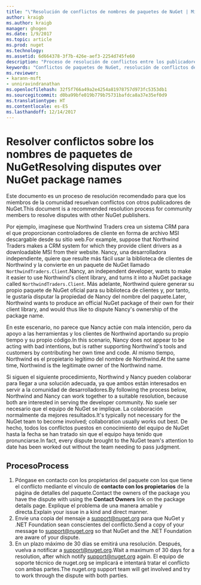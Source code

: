 ```yaml
---
title: "\"Resolución de conflictos de nombres de paquetes de NuGet | Microsoft Docs\""
author: kraigb
ms.author: kraigb
manager: ghogen
ms.date: 1/9/2017
ms.topic: article
ms.prod: nuget
ms.technology: 
ms.assetid: 6d664378-3f7b-426e-aef3-2254d745fe60
description: "Proceso de resolución de conflictos entre los publicadores de paquetes de NuGet en cuanto a la personalización de marca, las marcas comerciales y otras situaciones conflictivas."
keywords: "Conflictos de paquetes de NuGet, resolución de conflictos de NuGet, proceso de resolución de conflictos"
ms.reviewer:
- karann-msft
- unniravindranathan
ms.openlocfilehash: 32f5f766a49a2e4254a81978757d973fc5353db1
ms.sourcegitcommit: d0ba99bfe019b779b75731bafdca8a37e35ef0d9
ms.translationtype: HT
ms.contentlocale: es-ES
ms.lasthandoff: 12/14/2017
---
```

# <a name="resolving-disputes-over-nuget-package-names"></a><span data-ttu-id="0c749-104">Resolver conflictos sobre los nombres de paquetes de NuGet</span><span class="sxs-lookup"><span data-stu-id="0c749-104">Resolving disputes over NuGet package names</span></span>

<span data-ttu-id="0c749-105">Este documento es un proceso de resolución recomendado para que los miembros de la comunidad resuelvan conflictos con otros publicadores de NuGet.</span><span class="sxs-lookup"><span data-stu-id="0c749-105">This document is a recommended resolution process for community members to resolve disputes with other NuGet publishers.</span></span>  

<span data-ttu-id="0c749-106">Por ejemplo, imagínese que Northwind Traders crea un sistema CRM para el que proporcionan controladores de cliente en forma de archivo MSI descargable desde su sitio web.</span><span class="sxs-lookup"><span data-stu-id="0c749-106">For example, suppose that Northwind Traders makes a CRM system for which they provide client drivers as a downloadable MSI from their website.</span></span> <span data-ttu-id="0c749-107">Nancy, una desarrolladora independiente, quiere que resulte más fácil usar la biblioteca de clientes de Northwind y la convierte en un paquete de NuGet llamado `NorthwindTraders.Client`.</span><span class="sxs-lookup"><span data-stu-id="0c749-107">Nancy, an independent developer, wants to make it easier to use Northwind's client library, and turns it into a NuGet package called `NorthwindTraders.Client`.</span></span> <span data-ttu-id="0c749-108">Más adelante, Northwind quiere generar su propio paquete de NuGet oficial para su biblioteca de clientes y, por tanto, le gustaría disputar la propiedad de Nancy del nombre del paquete.</span><span class="sxs-lookup"><span data-stu-id="0c749-108">Later, Northwind wants to produce an official NuGet package of their own for their client library, and would thus like to dispute Nancy's ownership of the package name.</span></span>

<span data-ttu-id="0c749-109">En este escenario, no parece que Nancy actúe con mala intención, pero da apoyo a las herramientas y los clientes de Northwind aportando su propio tiempo y su propio código.</span><span class="sxs-lookup"><span data-stu-id="0c749-109">In this scenario, Nancy does not appear to be acting with bad intentions, but is rather supporting Northwind's tools and customers by contributing her own time and code.</span></span> <span data-ttu-id="0c749-110">Al mismo tiempo, Northwind es el propietario legítimo del nombre de Northwind.</span><span class="sxs-lookup"><span data-stu-id="0c749-110">At the same time, Northwind is the legitimate owner of the Northwind name.</span></span>

<span data-ttu-id="0c749-111">Si siguen el siguiente procedimiento, Northwind y Nancy pueden colaborar para llegar a una solución adecuada, ya que ambos están interesados en servir a la comunidad de desarrolladores.</span><span class="sxs-lookup"><span data-stu-id="0c749-111">By following the process below, Northwind and Nancy can work together to a suitable resolution, because both are interested in serving the developer community.</span></span> <span data-ttu-id="0c749-112">No suele ser necesario que el equipo de NuGet se implique. La colaboración normalmente da mejores resultados.</span><span class="sxs-lookup"><span data-stu-id="0c749-112">It's typically not necessary for the NuGet team to become involved; collaboration usually works out best.</span></span> <span data-ttu-id="0c749-113">De hecho, todos los conflictos puestos en conocimiento del equipo de NuGet hasta la fecha se han tratado sin que el equipo haya tenido que pronunciarse.</span><span class="sxs-lookup"><span data-stu-id="0c749-113">In fact, every dispute brought to the NuGet team's attention to date has been worked out without the team needing to pass judgment.</span></span>


## <a name="process"></a><span data-ttu-id="0c749-114">Proceso</span><span class="sxs-lookup"><span data-stu-id="0c749-114">Process</span></span>

1. <span data-ttu-id="0c749-115">Póngase en contacto con los propietarios del paquete con los que tiene el conflicto mediante el vínculo de **contacto con los propietarios** de la página de detalles del paquete.</span><span class="sxs-lookup"><span data-stu-id="0c749-115">Contact the owners of the package you have the dispute with using the **Contact Owners** link on the package details page.</span></span> <span data-ttu-id="0c749-116">Explique el problema de una manera amable y directa.</span><span class="sxs-lookup"><span data-stu-id="0c749-116">Explain your issue in a kind and direct manner.</span></span>
2. <span data-ttu-id="0c749-117">Envíe una copia del mensaje a [support@nuget.org](mailto:support@nuget.org) para que NuGet y .NET Foundation sean conscientes del conflicto.</span><span class="sxs-lookup"><span data-stu-id="0c749-117">Send a copy of your message to [support@nuget.org](mailto:support@nuget.org) so that NuGet and the .NET Foundation are aware of your dispute.</span></span>
3. <span data-ttu-id="0c749-118">En un plazo máximo de 30 días se emitirá una resolución. Después, vuelva a notificar a [support@nuget.org](mailto:support@nuget.org).</span><span class="sxs-lookup"><span data-stu-id="0c749-118">Wait a maximum of 30 days for a resolution, after which notify [support@nuget.org](mailto:support@nuget.org) again.</span></span> <span data-ttu-id="0c749-119">El equipo de soporte técnico de nuget.org se implicará e intentará tratar el conflicto con ambas partes.</span><span class="sxs-lookup"><span data-stu-id="0c749-119">The nuget.org support team will get involved and try to work through the dispute with both parties.</span></span>
